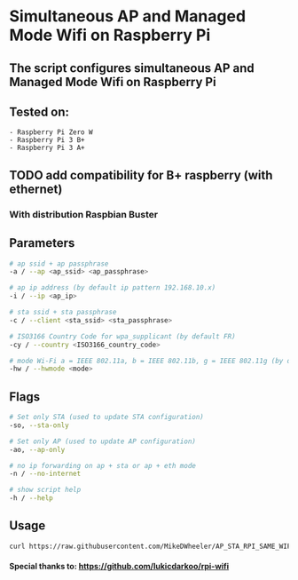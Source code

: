 # Simultaneous AP and Managed Mode Wifi on Raspberry Pi

## The script configures simultaneous AP and Managed Mode Wifi on Raspberry Pi

## Tested on:
    - Raspberry Pi Zero W
    - Raspberry Pi 3 B+
    - Raspberry Pi 3 A+

## TODO add compatibility for B+ raspberry (with ethernet)

### With distribution Raspbian Buster

## Parameters
```bash
# ap ssid + ap passphrase
-a / --ap <ap_ssid> <ap_passphrase>

# ap ip address (by default ip pattern 192.168.10.x)
-i / --ip <ap_ip>

# sta ssid + sta passphrase
-c / --client <sta_ssid> <sta_passphrase>

# ISO3166 Country Code for wpa_supplicant (by default FR)
-cy / --country <ISO3166_country_code>

# mode Wi-Fi a = IEEE 802.11a, b = IEEE 802.11b, g = IEEE 802.11g (by default g)
-hw / --hwmode <mode>

```

## Flags
```bash
# Set only STA (used to update STA configuration)
-so, --sta-only

# Set only AP (used to update AP configuration)
-ao, --ap-only

# no ip forwarding on ap + sta or ap + eth mode
-n / --no-internet

# show script help
-h / --help

```

## Usage
```bash
curl https://raw.githubusercontent.com/MikeDWheeler/AP_STA_RPI_SAME_WIFI_CHIP/master/ap_sta_config.sh | sudo bash -s -- --ap VANNETWORK 0times0equals0 --client WHEELER WHEELER1011 --country US

```

#### Special thanks to: https://github.com/lukicdarkoo/rpi-wifi

